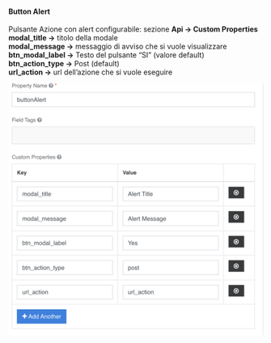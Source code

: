 #### Button Alert
Pulsante Azione con alert configurabile: sezione **Api → Custom Properties**
**modal_title →** titolo della modale  
**modal_message →** messaggio di avviso che si vuole visualizzare  
**btn_modal_label →** Testo del pulsante “SI” (valore default)  
**btn_action_type →** Post (default)  
**url_action →** url dell’azione che si vuole eseguire  

![button_alert](../../../img/componenti/base/button_alert_img1.png "button_alert")
